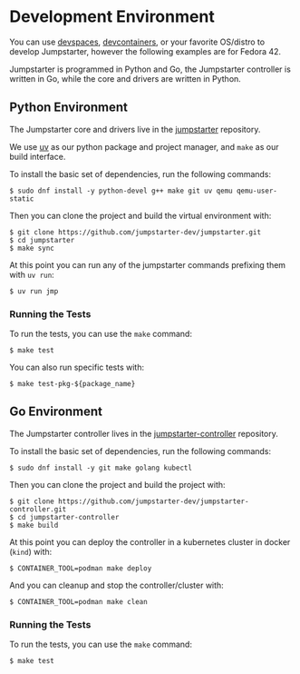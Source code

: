 # Development Environment

You can use
[devspaces](https://github.com/jumpstarter-dev/jumpstarter/blob/main/.devfile.yaml),
[devcontainers](https://github.com/jumpstarter-dev/jumpstarter/tree/main/.devcontainer),
or your favorite OS/distro to develop Jumpstarter, however the following
examples are for Fedora 42.

Jumpstarter is programmed in Python and Go, the Jumpstarter controller is
written in Go, while the core and drivers are written in Python.

## Python Environment

The Jumpstarter core and drivers live in the
[jumpstarter](https://github.com/jumpstarter-dev/jumpstarter) repository.

We use [uv](https://docs.astral.sh/uv/) as our python package and project
manager, and `make` as our build interface.

To install the basic set of dependencies, run the following commands:

```console
$ sudo dnf install -y python-devel g++ make git uv qemu qemu-user-static
```

Then you can clone the project and build the virtual environment with:

```console
$ git clone https://github.com/jumpstarter-dev/jumpstarter.git
$ cd jumpstarter
$ make sync
```

At this point you can run any of the jumpstarter commands prefixing them with
`uv run`:

```console
$ uv run jmp
```

### Running the Tests

To run the tests, you can use the `make` command:

```console
$ make test
```

You can also run specific tests with:

```console
$ make test-pkg-${package_name}
```

## Go Environment

The Jumpstarter controller lives in the
[jumpstarter-controller](https://github.com/jumpstarter-dev/jumpstarter-controller)
repository.

To install the basic set of dependencies, run the following commands:

```console
$ sudo dnf install -y git make golang kubectl
```

Then you can clone the project and build the project with:

```console
$ git clone https://github.com/jumpstarter-dev/jumpstarter-controller.git
$ cd jumpstarter-controller
$ make build
```

At this point you can deploy the controller in a kubernetes cluster in docker
(`kind`) with:

```console
$ CONTAINER_TOOL=podman make deploy
```

And you can cleanup and stop the controller/cluster with:

```console
$ CONTAINER_TOOL=podman make clean
```

### Running the Tests

To run the tests, you can use the `make` command:

```console
$ make test
```
